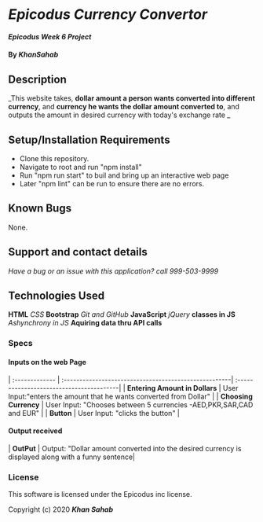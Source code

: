 # _Epicodus Currency Convertor_

#### _Epicodus Week 6 Project_

#### By _**KhanSahab**_

## Description

_This website takes, **dollar amount a person wants converted into different currency**, and **currency he wants the dollar amount converted to**,  and outputs the amount in desired currency with today's exchange rate _

## Setup/Installation Requirements

* Clone this repository.
* Navigate to root and run "npm install"
* Run "npm run start" to buil and bring up an interactive web page
* Later "npm lint" can be run to ensure there are no errors.


## Known Bugs

None.

## Support and contact details

_Have a bug or an issue with this application? call 999-503-9999_

## Technologies Used

**HTML**
_CSS_
**Bootstrap**
_Git and GitHub_
**JavaScript**
_jQuery_
**classes in JS**
_Ashynchrony in JS_
**Aquiring data thru API calls**

### Specs 
#### Inputs on the web Page
| :-------------  | :-----------------------------------------------------| :----------------------------------------|
| **Entering Amount in Dollars**  | User Input:"enters the amount that he wants converted from Dollar" |
| **Choosing Currency** | User Input: "Chooses between 5 currencies -AED,PKR,SAR,CAD and EUR" |
| **Button** | User Input: "clicks the button" |
#### Output received
| **OutPut** | Output: "Dollar amount converted into the desired currency is displayed along with a funny sentence|


### License

This software is licensed under the Epicodus inc license.

Copyright (c) 2020 **_Khan Sahab_**
